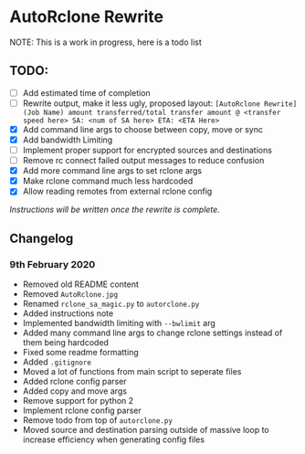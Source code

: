 # AutoRclone Rewrite

NOTE: This is a work in progress, here is a todo list
## TODO:
- [ ] Add estimated time of completion
- [ ] Rewrite output, make it less ugly, proposed layout: `[AutoRclone Rewrite] (Job Name) amount transferred/total transfer amount @ <transfer speed here> SA: <num of SA here> ETA: <ETA Here>`
- [x] Add command line args to choose between copy, move or sync
- [x] Add bandwidth Limiting 
- [ ] Implement proper support for encrypted sources and destinations
- [ ] Remove rc connect failed output messages to reduce confusion
- [x] Add more command line args to set rclone args
- [x] Make rclone command much less hardcoded
- [x] Allow reading remotes from external rclone config

*Instructions will be written once the rewrite is complete.*

## Changelog

### 9th February 2020
- Removed old README content
- Removed `AutoRclone.jpg`
- Renamed `rclone_sa_magic.py` to `autorclone.py` 
- Added instructions note
- Implemented bandwidth limiting with `--bwlimit` arg
- Added many command line args to change rclone settings instead of them being hardcoded
- Fixed some readme formatting
- Added `.gitignore`
- Moved a lot of functions from main script to seperate files
- Added rclone config parser
- Added copy and move args
- Remove support for python 2
- Implement rclone config parser
- Remove todo from top of `autorclone.py`
- Moved source and destination parsing outside of massive loop to increase efficiency when generating config files
